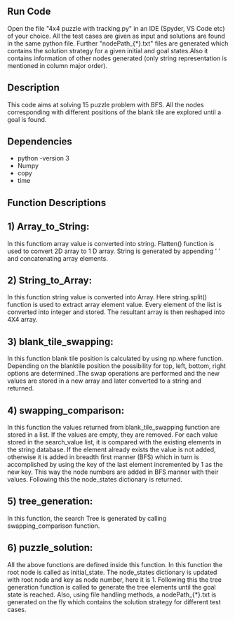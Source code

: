 ## Run Code

Open the file "4x4 puzzle with tracking.py" in an IDE (Spyder, VS Code etc) of your choice. All the test cases are given as input and solutions are found in the same python file. Further "nodePath_{*}.txt" files are generated which contains the solution strategy for a given initial and goal states.Also it contains information of other nodes generated (only string representation is mentioned in column major order).

## Description
This code aims at solving 15 puzzle problem with BFS. All the nodes corresponding with different positions of the blank tile are explored until a goal is found.

## Dependencies
* python -version 3
* Numpy
* copy
* time

## Function Descriptions 

## 1) Array_to_String:
 
In this functiom array value is converted into string. Flatten() function is used to convert 2D array to 1 D array. String is generated by appending ‘ ’ and concatenating array elements. 

## 2) String_to_Array:

In this function string value is converted into Array. Here string.split() function is used to extract array element value. Every element of the list is converted into integer and stored. The resultant array is then reshaped into 4X4 array. 

## 3) blank_tile_swapping: 

In this function blank tile position is calculated by using np.where function. Depending on the blanktile position the possibility for top, left, bottom, right options are determined .The swap operations are performed and the new values are stored in a new array and later converted to a string and returned. 

## 4) swapping_comparison: 

In this function the values returned from blank_tile_swapping function are stored in a list. If the values are empty, they are removed. For each value stored in the search_value list, it is compared with the existing elements in the string database. If the element already exists the value is not added, otherwise it is added in breadth first manner (BFS) which in turn is accomplished by using the key of the last element incremented by 1 as the new key. This way the node numbers are added in BFS manner with their values. Following this the node_states dictionary is returned. 

## 5) tree_generation: 

In this function, the search Tree is generated by calling swapping_comparison function.

## 6) puzzle_solution:

All the above functions are defined inside this function. In this function the root node is called as initial_state. The node_states dictionary is updated with root node and key as node number, here it is 1. Following this the tree generation function is called to generate the tree elements until the goal state is reached. Also, using file handling methods, a nodePath_{*}.txt is generated on the fly which contains the solution strategy for different test cases.
